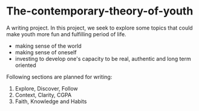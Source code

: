 # The-contemporary-theory-of-youth
A writing project. In this project, we seek to explore some topics that could make youth more fun and fulfilling period of life.
- making sense of the world
- making sense of oneself
- investing to develop one's capacity to be real, authentic and long term oriented

Following sections are planned for writing:
1. Explore, Discover, Follow
2. Context, Clarity, CGPA
3. Faith, Knowledge and Habits
